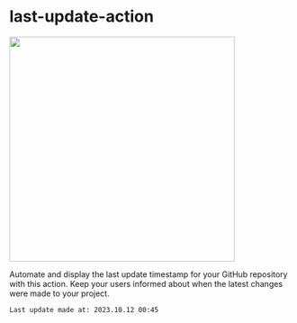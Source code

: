 # last-update-action 
<img width="400" src="https://64.media.tumblr.com/80a22b4a9f813eb54ef4e92adde00796/tumblr_nt06feWSaI1slpxhzo1_1280.png"/>
<p>Automate and display the last update timestamp for your GitHub repository with this action. Keep your users informed about when the latest changes were made to your project. </p>

<!--START-->
`Last update made at: 2023.10.12 00:45`
<!--END-->
